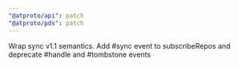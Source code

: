 ```yaml
---
"@atproto/api": patch
"@atproto/pds": patch
---
```


Wrap sync v1.1 semantics. Add #sync event to subscribeRepos and deprecate #handle and #tombstone events
